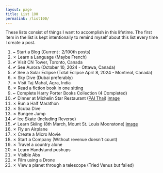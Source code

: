 ```yaml
---
layout: page
title: List 100
permalink: /list100/
---
```


These lists consist of things I want to accomplish in this lifetime. The first item in the list is kept intentionally to remind myself about this list every time I create a post. 

1. ~ Start a Blog (Current : 2/100th posts) <br>
2. ✗ Learn a Language (Maybe French) <br>
3. ✔ Visit CN Tower, Toronto, Canada <br>
4. ✔ See Aurora (October 10, 2024 - Ottawa, Canada) <br>
5. ✔ See a Solar Eclipse (Total Eclipse April 8, 2024 - Montreal, Canada) <br>
6. ✗ Sky Dive (Dubai preferably)<br>
7. ✗ Visit Taj Mahal, Agra, India <br>
8. ✗ Read a fiction book in one sitting <br>
9.  ~ Complete Harry Porter Books Collection (4 Completed) <br>
10. ✔ Dinner at Michelin Star Restaurant ([PAI Thai](https://paitoronto.com/)) [image](/assets/images/KhawSoi.JPG) <br>
11. ✗ Run a Half Marathon <br>
12. ✗ Scuba Dive <br>
13. ✗ Bungee Jump <br>
14. ✔ Ice Skate (Including Reverse) <br>
15. ✔ Learn Skiing (8th March, Mount St. Louis Moonstone) [image](/assets/images/skiing.PNG)  <br>
16. ✗ Fly an Airplane <br>
17. ✗ Create a Micro Movie <br>
18. ✗ Start a Company (Without revenue doesn't count) <br>
19. ✗ Travel a country alone <br>
20. ✗ Learn Handstand pushups <br>
21. ✗ Visible Abs <br>
22. ✗ Film using a Drone <br>
23. ✗ View a planet through a telescope (Tried Venus but failed) <br>